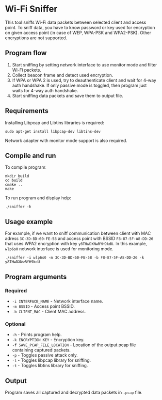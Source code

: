 # Wi-Fi Sniffer
This tool sniffs Wi-Fi data packets between selected client and access point. 
To sniff data, you have to know password or key used for encryption on given access point (in case of WEP, WPA-PSK and WPA2-PSK). Other encryptions are not supported.

## Program flow
1. Start sniffing by setting network interface to use monitor mode and filter Wi-Fi packets.
1. Collect beacon frame and detect used encryption.
1. If WPA or WPA 2 is used, try to deauthenticate client and wait for 4-way auth handshake. If only passive mode is toggled, then program just waits for 4-way auth handshake.
1. Start sniffing data packets and save them to output file.

## Requirements
Installing Libpcap and Libtins libraries is required:
```
sudo apt-get install libpcap-dev libtins-dev
```

Network adapter with monitor mode support is also required.

## Compile and run
To compile program:
```
mkdir build
cd build
cmake ..
make
```

To run program and display help:
```
./sniffer -h
```

## Usage example
For example, if we want to sniff communication between client with MAC adress `3C-3D-BD-60-FE-58` and access point with BSSID `F8-87-5F-A8-DD-26` that uses WPA2 encryption with key `y8THwDXNwRYH9kdU`. In this example, `wlp6s0` network interface is used for monitoring mode.
```
./sniffer -i wlp6s0 -m 3C-3D-BD-60-FE-58 -b F8-87-5F-A8-DD-26 -k y8THwDXNwRYH9kdU
```

## Program arguments
### Required

* `-i INTERFACE_NAME` - Network interface name.
* `-m BSSID` - Access point BSSID.
* `-b CLIENT_MAC` - Client MAC address.

### Optional

* `-h` - Prints program help.
* `-k ENCRYPTION_KEY` - Encryption key.
* `-f SAVE_PCAP_FILE_LOCATION` - Location of the output pcap file containing captured packets.
* `-p` - Toggles passive attack only.
* `-l` - Toggles libpcap library for sniffing.
* `-t` - Toggles libtins library for sniffing.

## Output
Program saves all captured and decrypted data packets in `.pcap` file.
